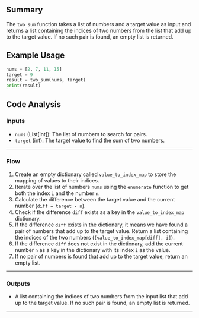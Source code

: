 ## Summary
The `two_sum` function takes a list of numbers and a target value as input and returns a list containing the indices of two numbers from the list that add up to the target value. If no such pair is found, an empty list is returned.

## Example Usage
```python
nums = [2, 7, 11, 15]
target = 9
result = two_sum(nums, target)
print(result)
```

## Code Analysis
### Inputs
- `nums` (List[int]): The list of numbers to search for pairs.
- `target` (int): The target value to find the sum of two numbers.
___
### Flow
1. Create an empty dictionary called `value_to_index_map` to store the mapping of values to their indices.
2. Iterate over the list of numbers `nums` using the `enumerate` function to get both the index `i` and the number `n`.
3. Calculate the difference between the target value and the current number (`diff = target - n`).
4. Check if the difference `diff` exists as a key in the `value_to_index_map` dictionary.
5. If the difference `diff` exists in the dictionary, it means we have found a pair of numbers that add up to the target value. Return a list containing the indices of the two numbers (`[value_to_index_map[diff], i]`).
6. If the difference `diff` does not exist in the dictionary, add the current number `n` as a key in the dictionary with its index `i` as the value.
7. If no pair of numbers is found that add up to the target value, return an empty list.
___
### Outputs
- A list containing the indices of two numbers from the input list that add up to the target value. If no such pair is found, an empty list is returned.
___
